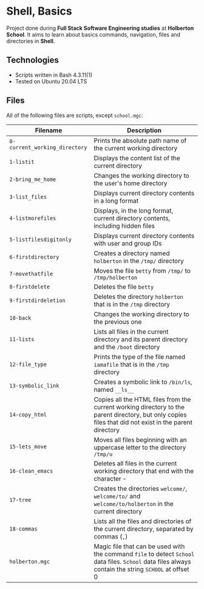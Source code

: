 # Shell, Basics

Project done during **Full Stack Software Engineering studies** at **Holberton School**. It aims to learn about basics commands, navigation, files and directories in **Shell**.

## Technologies
* Scripts written in Bash 4.3.11(1)
* Tested on Ubuntu 20.04 LTS

## Files
All of the following files are scripts, except `school.mgc`:

| Filename | Description |
| -------- | ----------- |
| `0-current_working_directory` | Prints the absolute path name of the current working directory |
| `1-listit` | Displays the content list of the current directory |
| `2-bring_me_home` | Changes the working directory to the user's home directory |
| `3-list_files` | Displays current directory contents in a long format |
| `4-listmorefiles` | Displays, in the long format, current directory contents, including hidden files |
| `5-listfilesdigitonly` | Displays current directory contents with user and group IDs |
| `6-firstdirectory` | Creates a directory named `holberton` in the `/tmp/` directory |
| `7-movethatfile` | Moves the file `betty` from `/tmp/` to `/tmp/holberton` |
| `8-firstdelete` | Deletes the file `betty` |
| `9-firstdirdeletion` | Deletes the directory `holberton` that is in the `/tmp` directory |
| `10-back` | Changes the working directory to the previous one |
| `11-lists` | Lists all files in the current directory and its parent directory and the `/boot` directory |
| `12-file_type` | Prints the type of the file named `iamafile` that is in the `/tmp` directory |
| `13-symbolic_link` | Creates a symbolic link to `/bin/ls`, named `__ls__` |
| `14-copy_html` | Copies all the HTML files from the current working directory to the parent directory, but only copies files that did not exist in the parent directory |
| `15-lets_move` | Moves all files beginning with an uppercase letter to the directory `/tmp/u` |
| `16-clean_emacs` | Deletes all files in the current working directory that end with the character `~` |
| `17-tree` | Creates the directories `welcome/`, `welcome/to/` and `welcome/to/holberton` in the current directory |
| `18-commas` | Lists all the files and directories of the current directory, separated by commas (`,`) |
| `holberton.mgc` | Magic file that can be used with the command `file` to detect `School` data files. `School` data files always contain the string `SCHOOL` at offset 0 |
